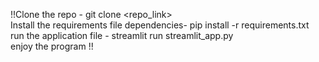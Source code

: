 !!Clone the repo - git clone <repo_link> <br>
Install the requirements file dependencies-    pip install -r requirements.txt <br>
run the application file -  streamlit run streamlit_app.py <br>
enjoy the program !!
